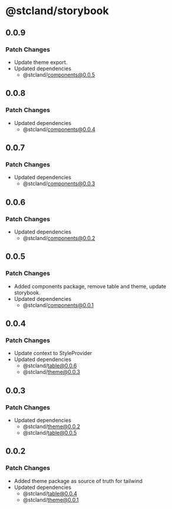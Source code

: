 # @stcland/storybook

## 0.0.9

### Patch Changes

- Update theme export.
- Updated dependencies
  - @stcland/components@0.0.5

## 0.0.8

### Patch Changes

- Updated dependencies
  - @stcland/components@0.0.4

## 0.0.7

### Patch Changes

- Updated dependencies
  - @stcland/components@0.0.3

## 0.0.6

### Patch Changes

- Updated dependencies
  - @stcland/components@0.0.2

## 0.0.5

### Patch Changes

- Added components package, remove table and theme, update storybook.
- Updated dependencies
  - @stcland/components@0.0.1

## 0.0.4

### Patch Changes

- Update context to StyleProvider
- Updated dependencies
  - @stcland/table@0.0.6
  - @stcland/theme@0.0.3

## 0.0.3

### Patch Changes

- Updated dependencies
  - @stcland/theme@0.0.2
  - @stcland/table@0.0.5

## 0.0.2

### Patch Changes

- Added theme package as source of truth for tailwind
- Updated dependencies
  - @stcland/table@0.0.4
  - @stcland/theme@0.0.1
